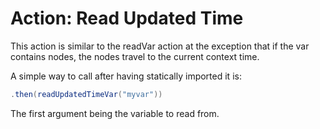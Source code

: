 # Action: Read Updated Time

This action is similar to the readVar action at the exception that if the var contains nodes, the nodes travel to the current context time. 


A simple way to call after having statically imported it is:

``` java
.then(readUpdatedTimeVar("myvar"))
```
The first argument being the variable to read from.



